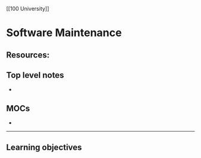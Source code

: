 [[100 University]]

# Software Maintenance
Resources:
- 

## Top level notes
- 

## MOCs
- 

---
## Learning objectives